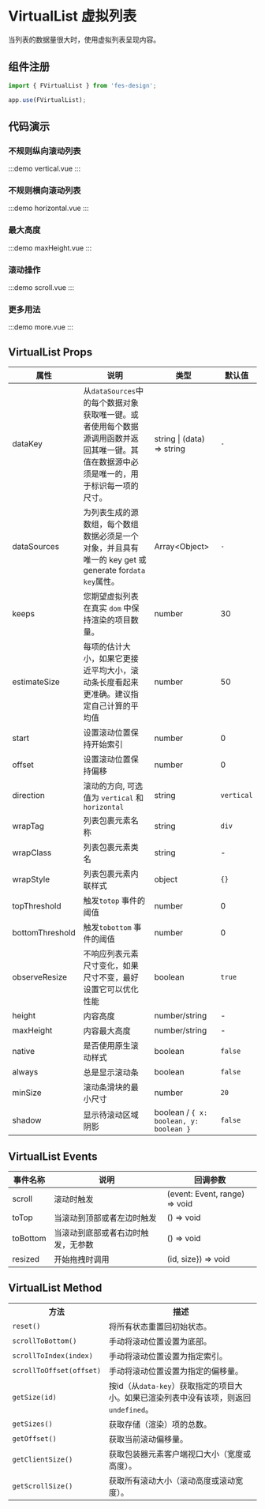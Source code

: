 # VirtualList 虚拟列表

当列表的数据量很大时，使用虚拟列表呈现内容。

## 组件注册

```js
import { FVirtualList } from 'fes-design';

app.use(FVirtualList);
```

## 代码演示

### 不规则纵向滚动列表

:::demo
vertical.vue
:::

### 不规则横向滚动列表

:::demo
horizontal.vue
:::

### 最大高度

:::demo
maxHeight.vue
:::

### 滚动操作

:::demo
scroll.vue
:::

### 更多用法

:::demo
more.vue
:::

## VirtualList Props

| 属性            | 说明                                                                                                                                    | 类型                                   | 默认值     |
| --------------- | --------------------------------------------------------------------------------------------------------------------------------------- | -------------------------------------- | ---------- |
| dataKey         | 从`dataSources`中的每个数据对象获取唯一键。或者使用每个数据源调用函数并返回其唯一键。其值在数据源中必须是唯一的，用于标识每一项的尺寸。 | string \| (data) => string             | `-`        |
| dataSources     | 为列表生成的源数组，每个数组数据必须是一个对象，并且具有唯一的 key get 或 generate for`data key`属性。                                  | Array\<Object\>                        | `-`        |
| keeps           | 您期望虚拟列表在真实 `dom` 中保持渲染的项目数量。                                                                                       | number                                 | 30         |
| estimateSize    | 每项的估计大小，如果它更接近平均大小，滚动条长度看起来更准确。建议指定自己计算的平均值                                                  | number                                 | 50         |
| start           | 设置滚动位置保持开始索引                                                                                                                | number                                 | 0          |
| offset          | 设置滚动位置保持偏移                                                                                                                    | number                                 | 0          |
| direction       | 滚动的方向, 可选值为 `vertical` 和 `horizontal`                                                                                         | string                                 | `vertical` |
| wrapTag         | 列表包裹元素名称                                                                                                                        | string                                 | `div`      |
| wrapClass       | 列表包裹元素类名                                                                                                                        | string                                 | -          |
| wrapStyle       | 列表包裹元素内联样式                                                                                                                    | object                                 | `{}`       |
| topThreshold    | 触发`totop` 事件的阈值                                                                                                                  | number                                 | 0          |
| bottomThreshold | 触发`tobottom` 事件的阈值                                                                                                               | number                                 | 0          |
| observeResize   | 不响应列表元素尺寸变化，如果尺寸不变，最好设置它可以优化性能                                                                            | boolean                                | `true`     |
| height          | 内容高度                                                                                                                                | number/string                          | -          |
| maxHeight       | 内容最大高度                                                                                                                            | number/string                          | -          |
| native          | 是否使用原生滚动样式                                                                                                                    | boolean                                | `false`    |
| always          | 总是显示滚动条                                                                                                                          | boolean                                | `false`    |
| minSize         | 滚动条滑块的最小尺寸                                                                                                                    | number                                 | `20`       |
| shadow          | 显示待滚动区域阴影                                                                                                                      | boolean / `{ x: boolean, y: boolean }` | `false`    |

## VirtualList Events

| 事件名称 | 说明                               | 回调参数                      |
| -------- | ---------------------------------- | ----------------------------- |
| scroll   | 滚动时触发                         | (event: Event, range) => void |
| toTop    | 当滚动到顶部或者左边时触发         | () => void                    |
| toBottom | 当滚动到底部或者右边时触发，无参数 | () => void                    |
| resized  | 开始拖拽时调用                     | (id, size}) => void           |

## VirtualList Method

<table>
  <tr>
    <th><span style="width:150px;display:inline-block;">方法</span></th>
    <th>描述</th>
  </tr>
  <tr>
    <td><code>reset()</code></td>
    <td>将所有状态重置回初始状态。</td>
  </tr>
  <tr>
    <td><code>scrollToBottom()</code></td>
    <td>手动将滚动位置设置为底部。</td>
  </tr>
  <tr>
    <td><code>scrollToIndex(index)</code></td>
    <td>手动将滚动位置设置为指定索引。 </td>
  </tr>
  <tr>
    <td><code>scrollToOffset(offset)</code></td>
    <td>手动将滚动位置设置为指定的偏移量。</td>
  </tr>
  <tr>
    <td><code>getSize(id)</code></td>
    <td>按id（从<code>data-key</code>）获取指定的项目大小。如果已渲染列表中没有该项，则返回<code>undefined</code>。</td>
  </tr>
  <tr>
    <td><code>getSizes()</code></td>
    <td>获取存储（渲染）项的总数。</td>
  </tr>
  <tr>
    <td><code>getOffset()</code></td>
    <td>获取当前滚动偏移量。 </td>
  </tr>
  <tr>
    <td><code>getClientSize()</code></td>
    <td>获取包装器元素客户端视口大小（宽度或高度）。</td>
  </tr>
  <tr>
    <td><code>getScrollSize()</code></td>
    <td>获取所有滚动大小（滚动高度或滚动宽度）。 </td>
  </tr>
</table>
